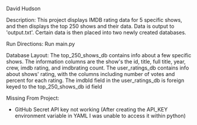 David Hudson

Description:
This project displays IMDB rating data for 5 specific shows, and then displays the top 250 shows and their data. 
Data is output to 'output.txt'. Certain data is then placed into two newly created databases.

Run Directions:
Run main.py

Database Layout:
The top_250_shows_db contains info about a few specific shows. The information columns are the show's the id, title, full title, year, crew, imdb rating, and imdbrating count.
The user_ratings_db contains info about shows' rating, with the columns including number of votes and percent for each rating.
The imdbId field in the user_ratings_db is foreign keyed to the top_250_shows_db id field

Missing From Project:
- GitHub Secret API key not working (After creating the API_KEY environment variable in YAML I was unable to access it within python)

